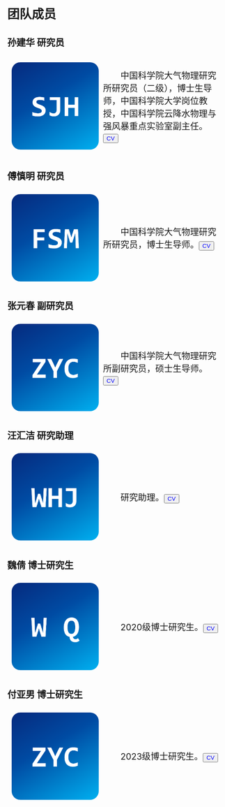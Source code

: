 <h1>团队成员</h1>

<h2>孙建华 研究员</h2>
<div style="display: flex; align-items: center; padding: 10px;">
  <img src="portrait/portrait_sunjianhua.png" alt="fsm" width="200" style="border-radius: 10%; margin-right: 10px">
  <p style="text-indent: 2em; font-size: 20px;">中国科学院大气物理研究所研究员（二级），博士生导师，中国科学院大学岗位教授，中国科学院云降水物理与强风暴重点实验室副主任。<button><a href="/pdf/cv_sunjianhua.pdf" style="text-decoration: none; color: blue;">CV</a></button>
</div>

<h2>傅慎明 研究员</h2>
<div style="display: flex; align-items: center; padding: 10px;">
  <img src="portrait/portrait_fushenming.png" alt="fsm" width="200" style="border-radius: 10%; margin-right: 10px">
  <p style="text-indent: 2em; font-size: 20px;">中国科学院大气物理研究所研究员，博士生导师。<button><a href="/pdf/cv_sunjianhua.pdf" style="text-decoration: none; color: blue;">CV</a></button>
</div>

<h2>张元春 副研究员</h2>
<div style="display: flex; align-items: center; padding: 10px;">
  <img src="portrait/portrait_zhangyuanchun.png" alt="zyc" width="200" style="border-radius: 10%; margin-right: 10px">
  <p style="text-indent: 2em; font-size: 20px;">中国科学院大气物理研究所副研究员，硕士生导师。<button><a href="/pdf/cv_sunjianhua.pdf" style="text-decoration: none; color: blue;">CV</a></button>
</div>

<h2>汪汇洁 研究助理</h2>
<div style="display: flex; align-items: center; padding: 10px;">
  <img src="portrait/portrait_wanghuijie.png" alt="whj" width="200" style="border-radius: 10%; margin-right: 10px">
  <p style="text-indent: 2em; font-size: 20px;">研究助理。<button><a href="/pdf/cv_sunjianhua.pdf" style="text-decoration: none; color: blue;">CV</a></button>
</div>

<h2>魏倩 博士研究生</h2>
<div style="display: flex; align-items: center; padding: 10px;">
  <img src="portrait/portrait_weiqian.png" alt="wq" width="200" style="border-radius: 10%; margin-right: 10px">
  <p style="text-indent: 2em; font-size: 20px;">2020级博士研究生。<button><a href="/pdf/cv_sunjianhua.pdf" style="text-decoration: none; color: blue;">CV</a></button>
</div>

<h2>付亚男 博士研究生</h2>
<div style="display: flex; align-items: center; padding: 10px;">
  <img src="portrait/portrait_zhangyuanchun.png" alt="fyn" width="200" style="border-radius: 10%; margin-right: 10px">
  <p style="text-indent: 2em; font-size: 20px;">2023级博士研究生。<button><a href="/pdf/cv_sunjianhua.pdf" style="text-decoration: none; color: blue;">CV</a></button>
</div>
